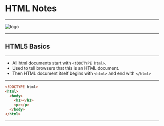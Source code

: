 # HTML Notes

<hr>

![logo](https://syntaxxx.com/wp-content/uploads/2014/08/html5-logo-600.jpg)

<hr>

## HTML5 Basics

<hr>

- All html documents start with `<!DOCTYPE html>`.
- Used to tell browsers that this is an HTML document.
- Then HTML document itself begins with `<html>` and end with `</html>`

<hr>

```html
<!DOCTYPE html>
<html>
  <body>
    <h1></h1>
    <p></p>
  </body>
</html>
```

<hr>
